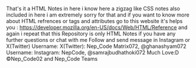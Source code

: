 That's it a HTML Notes in here i know here a zigzag like CSS notes also included in here
i am extremely sorry for that and if you want to know more about HTML refrences or tags and attributes 
go to this website it's helps you : https://developer.mozilla.org/en-US/docs/Web/HTML/Reference
and again i repeat that this Repository is only HTML Notes if you have any further questions or chat with me 
Follow and send message in Instagram or X(Twitter) 
Username: X(Twitter): Nep_Code Matrix072, @ghanashyam072
Username: Instagram: NepCode, @samrajbudhathoki072
Much Love:D
©️Nep_Code02 and Nep_Code Teams
